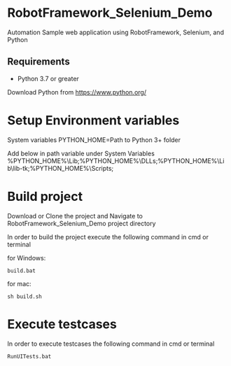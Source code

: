# RobotFramework_Selenium_Demo
Automation Sample web application using RobotFramework, Selenium, and Python

## Requirements

- Python 3.7 or greater

Download Python from https://www.python.org/ 

# Setup Environment variables
System variables
PYTHON_HOME=Path to Python 3+ folder

Add below in path variable under System Variables
%PYTHON_HOME%\Lib;%PYTHON_HOME%\DLLs;%PYTHON_HOME%\Lib\lib-tk;%PYTHON_HOME%\Scripts;

# Build project
Download or Clone the project and Navigate to RobotFramework_Selenium_Demo project directory

In order to build the project execute the following command in cmd or terminal

for Windows:

```
build.bat
```

for mac:
```
sh build.sh
```

# Execute testcases

In order to execute testcases the following command in cmd or terminal

```
RunUITests.bat
```

